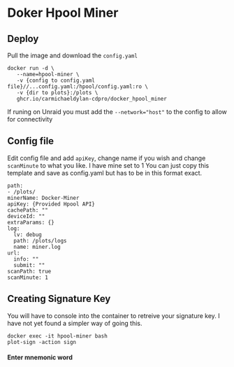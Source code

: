 # Doker Hpool Miner

## Deploy
Pull the image and download the `config.yaml`

```
docker run -d \
   --name=hpool-miner \
   -v {config to config.yaml file}//...config.yaml:/hpool/config.yaml:ro \
   -v {dir to plots}:/plots \
   ghcr.io/carmichaeldylan-cdpro/docker_hpool_miner
```
If runing on Unraid you must add the `--network="host"` to the config to allow for connectivity

## Config file
Edit config file and add `apiKey`, change name if you wish and change `scanMinute` to what you like. I have mine set to 1
You can just copy this template and save as config.yaml but has to be in this format exact.
```
path:
- /plots/
minerName: Docker-Miner
apiKey: {Provided Hpool API}
cachePath: ""
deviceId: ""
extraParams: {}
log:
  lv: debug
  path: /plots/logs
  name: miner.log
url:
  info: ""
  submit: ""
scanPath: true
scanMinute: 1
```

## Creating Signature Key
You will have to console into the container to retreive your signature key. I have not yet found a simpler way of going this.
```
docker exec -it hpool-miner bash
plot-sign -action sign
```
#### Enter mnemonic word
